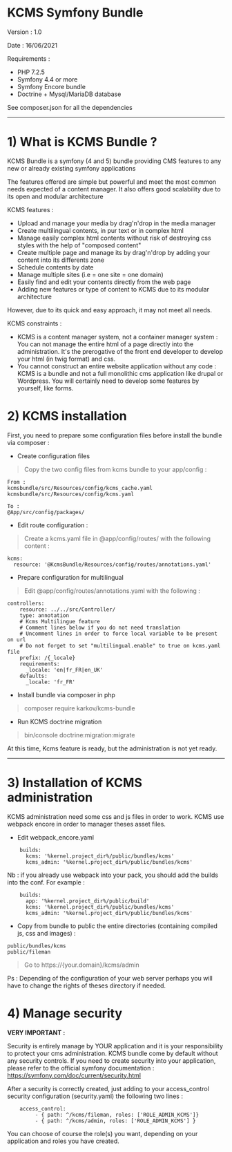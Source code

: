 # KCMS Symfony Bundle

Version : 1.0

Date : 16/06/2021

Requirements : 
 - PHP 7.2.5
 - Symfony 4.4 or more
 - Symfony Encore bundle
 - Doctrine + Mysql/MariaDB database
 
See composer.json for all the dependencies

---

# 1) What is KCMS Bundle ?

KCMS Bundle is a symfony (4 and 5) bundle providing CMS features to any 
new or already existing symfony applications

The features offered are simple but powerful and meet the most common needs expected of a content manager.
It also offers good scalability due to its open and modular architecture

KCMS features :

- Upload and manage your media by drag'n'drop in the media manager 
- Create multilingual contents, in pur text or in complex html
- Manage easily complex html contents without risk of destroying css styles with the help of "composed content"
- Create multiple page and manage its by drag'n'drop  by adding your content into its differents zone
- Schedule contents by date
- Manage multiple sites (i.e = one site = one domain)
- Easily find and edit your contents directly from the web page
- Adding new features or type of content to KCMS due to its modular architecture


However, due to its quick and easy approach, it may not meet all needs.

KCMS constraints :

- KCMS is a content manager system, not a container manager system : 
You can not manage the entire html of a page directly into the administration. 
It's the prerogative of the front end developer to develop your html (in twig format) and css.
- You cannot construct an entire website application without any code : KCMS is a bundle and not a
full monolithic cms application like drupal or Wordpress. You will certainly need to develop some features by yourself, like forms.


# 2) KCMS installation

First, you need to prepare some configuration files before install the bundle via composer :

- Create configuration files

> Copy the two config files from kcms bundle to your app/config :

```
From :
kcmsbundle/src/Resources/config/kcms_cache.yaml
kcmsbundle/src/Resources/config/kcms.yaml
```

```
To : 
@App/src/config/packages/
```

- Edit route configuration :

> Create a kcms.yaml file in @app/config/routes/ with the following content :

````
kcms:
  resource: '@KcmsBundle/Resources/config/routes/annotations.yaml'
````

- Prepare configuration for multilingual

>Edit @app/config/routes/annotations.yaml with the following :

````
controllers:
    resource: ../../src/Controller/
    type: annotation
    # Kcms Multilingue feature
    # Comment lines below if you do not need translation
    # Uncomment lines in order to force local variable to be present on url
    # Do not forget to set "multilingual.enable" to true on kcms.yaml file
    prefix: /{_locale}
    requirements:
      _locale: 'en|fr_FR|en_UK'
    defaults:
      _locale: 'fr_FR'
````

- Install bundle via composer in php

>composer require karkov/kcms-bundle

- Run KCMS doctrine migration

> bin/console doctrine:migration:migrate

At this time, Kcms feature is ready, 
but the administration is not yet ready.

---
# 3) Installation of KCMS administration

KCMS administration need some css and js files in order to work. KCMS use webpack encore in order to manager theses asset files.


- Edit webpack_encore.yaml

````
    builds:
      kcms: '%kernel.project_dir%/public/bundles/kcms'
      kcms_admin: '%kernel.project_dir%/public/bundles/kcms'
````

Nb : if you already use webpack into your pack, you should add the builds into the conf.
For example :

````
    builds:
      app: '%kernel.project_dir%/public/build'
      kcms: '%kernel.project_dir%/public/bundles/kcms'
      kcms_admin: '%kernel.project_dir%/public/bundles/kcms'
````

- Copy from bundle to public the entire directories (containing compiled js, css and images) :

````
public/bundles/kcms 
public/fileman 
````

> Go to https://{your.domain}/kcms/admin 

Ps : Depending of the configuration of your web server perhaps you will have to change the rights of theses directory if needed.


# 4) Manage security


**VERY IMPORTANT :** 

Security is entirely manage by YOUR application and it is your responsibility to protect your cms administration. 
KCMS bundle come by default without any security controls.
If you need to create security into your application, please refer to the official symfony documentation : 
https://symfony.com/doc/current/security.html

After a security is correctly created, just adding to your access_control security configuration (security.yaml) 
the following two lines :

````
    access_control:
         - { path: ^/kcms/fileman, roles: ['ROLE_ADMIN_KCMS']}
         - { path: ^/kcms/admin, roles: ['ROLE_ADMIN_KCMS'] }
````       

You can choose of course the role(s) you want, depending on your application and roles you have created.
